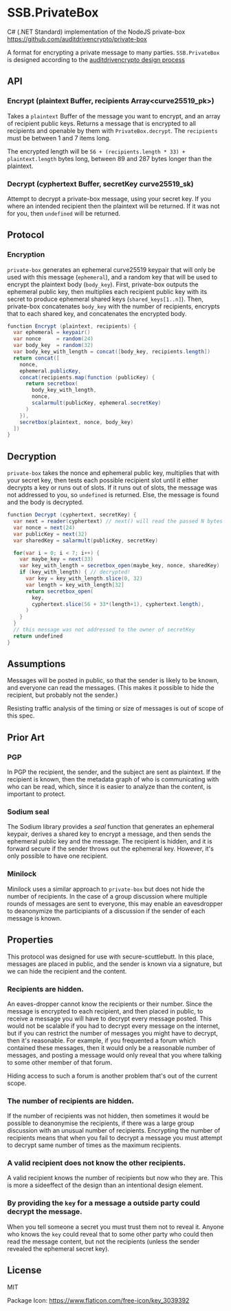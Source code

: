 # SSB.PrivateBox
C# (.NET Standard) implementation of the NodeJS private-box https://github.com/auditdrivencrypto/private-box

A format for encrypting a private message to many parties.
`SSB.PrivateBox` is designed according to the [auditdrivencrypto design process](https://github.com/crypto-browserify/crypto-browserify/issues/128)

## API

### Encrypt (plaintext Buffer, recipients Array<curve25519_pk>)

Takes a `plaintext` Buffer of the message you want to encrypt,
and an array of recipient public keys.
Returns a message that is encrypted to all recipients
and openable by them with `PrivateBox.decrypt`.
The `recipients` must be between 1 and 7 items long.

The encrypted length will be `56 + (recipients.length * 33) + plaintext.length` bytes long,
between 89 and 287 bytes longer than the plaintext.

### Decrypt (cyphertext Buffer, secretKey curve25519_sk)

Attempt to decrypt a private-box message, using your secret key.
If you where an intended recipient then the plaintext will be returned.
If it was not for you, then `undefined` will be returned.

## Protocol

### Encryption

`private-box` generates an ephemeral curve25519 keypair that will only be used with this message (`ephemeral`),
and a random key that will be used to encrypt the plaintext body (`body_key`).
First, private-box outputs the ephemeral public key, then multiplies each recipient public key
with its secret to produce ephemeral shared keys (`shared_keys[1..n]`).
Then, private-box concatenates `body_key` with the number of recipients,
encrypts that to each shared key, and concatenates the encrypted body.

``` c#
function Encrypt (plaintext, recipients) {
  var ephemeral = keypair()
  var nonce     = random(24)
  var body_key  = random(32)
  var body_key_with_length = concat([body_key, recipients.length])
  return concat([
    nonce,
    ephemeral.publicKey,
    concat(recipients.map(function (publicKey) {
      return secretbox(
        body_key_with_length,
        nonce,
        scalarmult(publicKey, ephemeral.secretKey)
      )
    }),
    secretbox(plaintext, nonce, body_key)
  ])
}
```

## Decryption

`private-box` takes the nonce and ephemeral public key,
multiplies that with your secret key, then tests each possible
recipient slot until it either decrypts a key or runs out of slots.
If it runs out of slots, the message was not addressed to you,
so `undefined` is returned. Else, the message is found and the body
is decrypted.

``` c#
function Decrypt (cyphertext, secretKey) {
  var next = reader(cyphertext) // next() will read the passed N bytes
  var nonce = next(24)
  var publicKey = next(32)
  var sharedKey = salarmult(publicKey, secretKey)

  for(var i = 0; i < 7; i++) {
    var maybe_key = next(33)
    var key_with_length = secretbox_open(maybe_key, nonce, sharedKey)
    if (key_with_length) { // decrypted!
      var key = key_with_length.slice(0, 32)
      var length = key_with_length[32]
      return secretbox_open(
        key,
        cyphertext.slice(56 + 33*(length+1), cyphertext.length),
      )
    }
  }
  // this message was not addressed to the owner of secretKey
  return undefined
}
```

## Assumptions

Messages will be posted in public, so that the sender is likely to be known,
and everyone can read the messages. (This makes it possible to hide the recipient,
but probably not the sender.)

Resisting traffic analysis of the timing or size of messages is out of scope of this spec.

## Prior Art

### PGP

In PGP the recipient, the sender, and the subject are sent as plaintext.
If the recipient is known, then the metadata graph of who is communicating with who can be read,
which, since it is easier to analyze than the content, is important to protect.

### Sodium seal

The Sodium library provides a _seal_ function that generates an ephemeral keypair,
derives a shared key to encrypt a message, and then sends the ephemeral public key and the message.
The recipient is hidden, and it is forward secure if the sender throws out the ephemeral key.
However, it's only possible to have one recipient.

### Minilock

Minilock uses a similar approach to `private-box` but does not hide the
number of recipients. In the case of a group discussion where multiple rounds
of messages are sent to everyone, this may enable an eavesdropper to deanonymize
the participiants of a discussion if the sender of each message is known.

## Properties

This protocol was designed for use with secure-scuttlebutt.
In this place, messages are placed in public, and the sender is known via a signature,
but we can hide the recipient and the content.

### Recipients are hidden.

An eaves-dropper cannot know the recipients or their number.
Since the message is encrypted to each recipient, and then placed in public,
to receive a message you will have to decrypt every message posted.
This would not be scalable if you had to decrypt every message on the internet,
but if you can restrict the number of messages you might have to decrypt,
then it's reasonable. For example, if you frequented a forum which contained these messages,
then it would only be a reasonable number of messages, and posting a message would only
reveal that you where talking to some other member of that forum.

Hiding access to such a forum is another problem that's out of the current scope.

### The number of recipients are hidden.

If the number of recipients was not hidden, then sometimes it would be possible
to deanonymise the recipients, if there was a large group discussion with
an unusual number of recipients. Encrypting the number of recipients means that
when you fail to decrypt a message you must attempt to decrypt same number of times
as the maximum recipients.

### A valid recipient does not know the other recipients.

A valid recipient knows the number of recipients but now who they are.
This is more a sideeffect of the design than an intentional design element.

### By providing the `key` for a message a outside party could decrypt the message.

When you tell someone a secret you must trust them not to reveal it.
Anyone who knows the `key` could reveal that to some other party who could then read the message content,
but not the recipients (unless the sender revealed the ephemeral secret key).

## License

MIT

Package Icon: https://www.flaticon.com/free-icon/key_3039392

